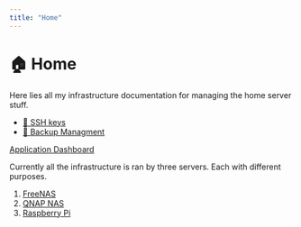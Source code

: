 ```yaml
---
title: "Home"
---
```


# 🏠 Home 

Here lies all my infrastructure documentation for managing the home server stuff.

- [🔑 SSH keys](posts/ssh-keys)
- [💾 Backup Managment](posts/backup-management)

[Application Dashboard](http://192.168.1.196:5050/)

Currently all the infrastructure is ran by three servers. Each with different purposes.

1. [FreeNAS](freenas/)
2. [QNAP NAS](qnap-nas/)
3. [Raspberry Pi](pi-server/)
